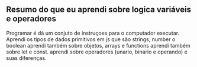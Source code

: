 ## Resumo do que eu aprendi sobre logica variáveis e operadores

 Programar é dá um conjuto de instruçoes para o computador executar. Aprendi os tipos de dados primitivos em js que são strings, number o boolean aprendi também  sobre objetos, arrays e functions aprendi também sobre let e const. aprendi sobre operadores (unario, binario e operando) e suas diferenças.